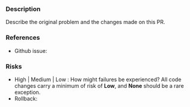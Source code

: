 ### Description

Describe the original problem and the changes made on this PR.

### References

* Github issue:

### Risks

* High | Medium | Low : How might failures be experienced? All code changes
  carry a minimum of risk of **Low**, and **None** should be a rare exception.
* Rollback:
